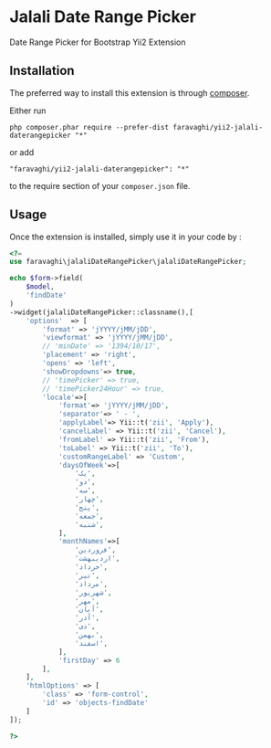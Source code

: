Jalali Date Range Picker
========================
Date Range Picker for Bootstrap Yii2 Extension

Installation
------------

The preferred way to install this extension is through [composer](http://getcomposer.org/download/).

Either run

```
php composer.phar require --prefer-dist faravaghi/yii2-jalali-daterangepicker "*"
```

or add

```
"faravaghi/yii2-jalali-daterangepicker": "*"
```

to the require section of your `composer.json` file.


Usage
-----

Once the extension is installed, simply use it in your code by  :

```php
<?= 
use faravaghi\jalaliDateRangePicker\jalaliDateRangePicker;

echo $form->field(
	$model, 
	'findDate'
)
->widget(jalaliDateRangePicker::classname(),[
	'options'  => [
		'format' => 'jYYYY/jMM/jDD',
		'viewformat' => 'jYYYY/jMM/jDD',
		// 'minDate' => '1394/10/17',
		'placement' => 'right',
		'opens' => 'left',
		'showDropdowns'=> true,
		// 'timePicker' => true,
		// 'timePicker24Hour' => true,
		'locale'=>[
			'format'=> 'jYYYY/jMM/jDD',
			'separator'=> ' - ',
			'applyLabel'=> Yii::t('zii', 'Apply'),
			'cancelLabel' => Yii::t('zii', 'Cancel'),
			'fromLabel' => Yii::t('zii', 'From'),
			'toLabel' => Yii::t('zii', 'To'),
			'customRangeLabel' => 'Custom',
			'daysOfWeek'=>[
				'یک',
				'دو',
				'سه',
				'چهار',
				'پنج',
				'جمعه',
				'شنبه',
			],
			'monthNames'=>[
				'فروردین',
				'اردیبهشت',
				'خرداد',
				'تیر',
				'مرداد',
				'شهریور',
				'مهر',   
				'آبان',
				'آذر',
				'دی',
				'بهمن',
				'اسفند',
			],
			'firstDay' => 6
		],
	],
	'htmlOptions' => [
		'class'	=> 'form-control',
		'id' => 'objects-findDate'
	]
]);

?>
```
